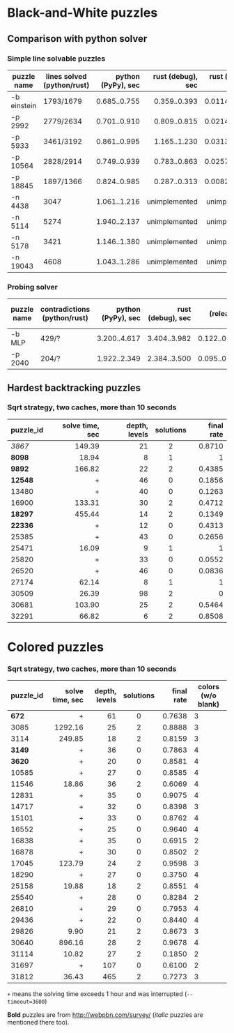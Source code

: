 # Black-and-White puzzles

## Comparison with python solver

### Simple line solvable puzzles

| puzzle name | lines solved (python/rust) | python (PyPy), sec | rust (debug), sec | rust (release), sec | gain, times |
|-------------|----------------------------|-------------------:|------------------:|--------------------:|:-----------:|
| -b einstein | 1793/1679                  | 0.685..0.755       | 0.359..0.393      | 0.0114..0.0127      | 54..66      |
| -p 2992     | 2779/2634                  | 0.701..0.910       | 0.809..0.815      | 0.0214..0.0277      | 25..42      |
| -p 5933     | 3461/3192                  | 0.861..0.995       | 1.165..1.230      | 0.0313..0.0427      | 20..32      |
| -p 10564    | 2828/2914                  | 0.749..0.939       | 0.783..0.863      | 0.0257..0.0305      | 25..36      |
| -p 18845    | 1897/1366                  | 0.824..0.985       | 0.287..0.313      | 0.0082..0.0116      | 71..120     |
| -n 4438     | 3047                       | 1.061..1.216       | unimplemented     | unimplemented       | N/A         |
| -n 5114     | 5274                       | 1.940..2.137       | unimplemented     | unimplemented       | N/A         |
| -n 5178     | 3421                       | 1.146..1.380       | unimplemented     | unimplemented       | N/A         |
| -n 19043    | 4608                       | 1.043..1.286       | unimplemented     | unimplemented       | N/A         |


### Probing solver

| puzzle name | contradictions (python/rust) | python (PyPy), sec | rust (debug), sec | rust (release), sec | gain, times |
|-------------|------------------------------|-------------------:|------------------:|--------------------:|:-----------:|
| -b MLP      | 429/?                        | 3.200..4.617       | 3.404..3.982      | 0.122..0.162        | 19..38      |
| -p 2040     | 204/?                        | 1.922..2.349       | 2.384..3.500      | 0.095..0.124        | 15..25      |



## Hardest backtracking puzzles

### Sqrt strategy, two caches, more than 10 seconds

| puzzle_id | solve time, sec | depth, levels | solutions | final rate |
|-----------|----------------:|--------------:|:---------:|-----------:|
| _3867_    | 149.39          | 21            | 2         | 0.8710     |
| **8098**  | 18.94           | 8             | 1         | 1          |
| **9892**  | 166.82          | 22            | 2         | 0.4385     |
| **12548** | +               | 46            | 0         | 0.1856     |
| 13480     | +               | 40            | 0         | 0.1263     | FIXME: why starting rate r=12.68 in Python?
| 16900     | 133.31          | 30            | 2         | 0.4712     | FIXME: why starting rate r=48.06 in Python?
| **18297** | 455.44          | 14            | 2         | 0.1349     |
| **22336** | +               | 12            | 0         | 0.4313     |
| 25385     | +               | 43            | 0         | 0.2656     | FIXME: Sometimes it solves for hours.
| 25471     | 16.09           | 9             | 1         | 1          |
| 25820     | +               | 33            | 0         | 0.0552     |
| 26520     | +               | 46            | 0         | 0.0836     |
| 27174     | 62.14           | 8             | 1         | 1          |
| 30509     | 26.39           | 98            | 2         | 0          |
| 30681     | 103.90          | 25            | 2         | 0.5464     |
| 32291     | 66.82           | 6             | 2         | 0.8508     |


# Colored puzzles

### Sqrt strategy, two caches, more than 10 seconds

| puzzle_id | solve time, sec | depth, levels | solutions | final rate | colors (w/o blank) |
|-----------|----------------:|--------------:|:---------:|-----------:|--------------------|
| **672**   | +               | 61            | 0         | 0.7638     | 3                  |
| 3085      | 1292.16         | 25            | 2         | 0.8888     | 3                  |
| 3114      | 249.85          | 18            | 2         | 0.8159     | 3                  |
| **3149**  | +               | 36            | 0         | 0.7863     | 4                  |
| **3620**  | +               | 20            | 0         | 0.8581     | 4                  |
| 10585     | +               | 27            | 0         | 0.8585     | 4                  |
| 11546     | 18.86           | 36            | 2         | 0.6069     | 4                  |
| 12831     | +               | 35            | 0         | 0.9075     | 4                  |
| 14717     | +               | 32            | 0         | 0.8398     | 3                  |
| 15101     | +               | 33            | 0         | 0.8762     | 4                  |
| 16552     | +               | 25            | 0         | 0.9640     | 4                  |
| 16838     | +               | 35            | 0         | 0.6915     | 2                  |
| 16878     | +               | 30            | 0         | 0.8502     | 2                  |
| 17045     | 123.79          | 24            | 2         | 0.9598     | 3                  |
| 18290     | +               | 27            | 0         | 0.3750     | 4                  |
| 25158     | 19.88           | 18            | 2         | 0.8551     | 4                  |
| 25540     | +               | 28            | 0         | 0.8284     | 2                  |
| 26810     | +               | 29            | 0         | 0.7953     | 4                  |
| 29436     | +               | 22            | 0         | 0.8440     | 4                  |
| 29826     | 9.90            | 21            | 2         | 0.8673     | 3                  |
| 30640     | 896.16          | 28            | 2         | 0.9678     | 4                  |
| 31114     | 10.82           | 27            | 2         | 0.1850     | 2                  |
| 31697     | +               | 107           | 0         | 0.6100     | 2                  | FIXME: reached ~18Gb of RAM and was interrupted
| 31812     | 36.43           | 465           | 2         | 0.7273     | 3                  |


`+` means the solving time exceeds 1 hour and was interrupted (`--timeout=3600`)

**Bold** puzzles are from http://webpbn.com/survey/ (_italic_ puzzles are mentioned there too).
